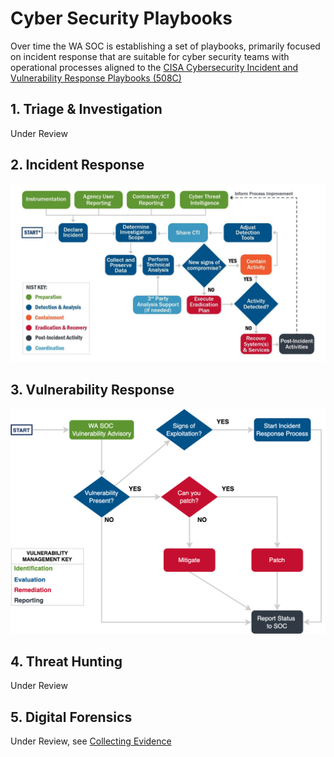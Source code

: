 # Cyber Security Playbooks

Over time the WA SOC is establishing a set of playbooks, primarily focused on incident response that are suitable for cyber security teams with operational processes aligned to the [CISA Cybersecurity Incident and Vulnerability Response Playbooks (508C)](pdfs/Federal_Government_Cybersecurity_Incident_and_Vulnerability_Response_Playbooks_508C.pdf)

## 1. Triage & Investigation

Under Review

## 2. Incident Response

![Incident Response](../images/incidentresponse.png)

## 3. Vulnerability Response

![Vulnerability Response](../images/vulnerabilityresponse.png)

## 4. Threat Hunting

Under Review

## 5. Digital Forensics

Under Review, see [Collecting Evidence](collecting-evidence.md)

